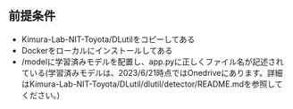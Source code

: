 ## 前提条件

- Kimura-Lab-NIT-Toyota/DLutilをコピーしてある
- Dockerをローカルにインストールしてある
- /modelに学習済みモデルを配置し、app.pyに正しくファイル名が記述されている(学習済みモデルは、2023/6/21時点ではOnedriveにあります。詳細はKimura-Lab-NIT-Toyota/DLutil/dlutil/detector/README.mdを参照してください。)
